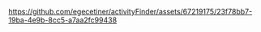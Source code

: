 
https://github.com/egecetiner/activityFinder/assets/67219175/23f78bb7-19ba-4e9b-8cc5-a7aa2fc99438

